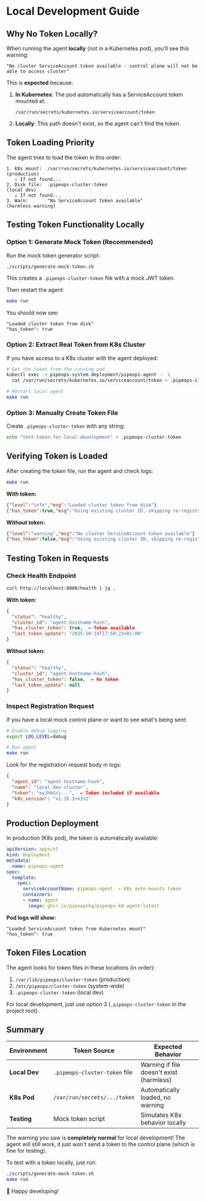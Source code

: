 # Local Development Guide

## Why No Token Locally?

When running the agent **locally** (not in a Kubernetes pod), you'll see this warning:

```
"No cluster ServiceAccount token available - control plane will not be able to access cluster"
```

This is **expected** because:

1. **In Kubernetes**: The pod automatically has a ServiceAccount token mounted at:
   ```
   /var/run/secrets/kubernetes.io/serviceaccount/token
   ```

2. **Locally**: This path doesn't exist, so the agent can't find the token.

## Token Loading Priority

The agent tries to load the token in this order:

```
1. K8s mount:  /var/run/secrets/kubernetes.io/serviceaccount/token  (production)
   ↓ If not found...
2. Disk file:  .pipeops-cluster-token                              (local dev)
   ↓ If not found...
3. Warn:       "No ServiceAccount token available"                 (harmless warning)
```

## Testing Token Functionality Locally

### Option 1: Generate Mock Token (Recommended)

Run the mock token generator script:

```bash
./scripts/generate-mock-token.sh
```

This creates a `.pipeops-cluster-token` file with a mock JWT token.

Then restart the agent:

```bash
make run
```

You should now see:

```
"Loaded cluster token from disk"
"has_token": true
```

### Option 2: Extract Real Token from K8s Cluster

If you have access to a K8s cluster with the agent deployed:

```bash
# Get the token from the running pod
kubectl exec -n pipeops-system deployment/pipeops-agent -- \
  cat /var/run/secrets/kubernetes.io/serviceaccount/token > .pipeops-cluster-token

# Restart local agent
make run
```

### Option 3: Manually Create Token File

Create `.pipeops-cluster-token` with any string:

```bash
echo "test-token-for-local-development" > .pipeops-cluster-token
```

## Verifying Token is Loaded

After creating the token file, run the agent and check logs:

```bash
make run
```

**With token:**
```json
{"level":"info","msg":"Loaded cluster token from disk"}
{"has_token":true,"msg":"Using existing cluster ID, skipping re-registration"}
```

**Without token:**
```json
{"level":"warning","msg":"No cluster ServiceAccount token available"}
{"has_token":false,"msg":"Using existing cluster ID, skipping re-registration"}
```

## Testing Token in Requests

### Check Health Endpoint

```bash
curl http://localhost:8080/health | jq .
```

**With token:**
```json
{
  "status": "healthy",
  "cluster_id": "agent-hostname-hash",
  "has_cluster_token": true,  ← Token available
  "last_token_update": "2025-10-14T17:50:23+01:00"
}
```

**Without token:**
```json
{
  "status": "healthy",
  "cluster_id": "agent-hostname-hash",
  "has_cluster_token": false,  ← No token
  "last_token_update": null
}
```

### Inspect Registration Request

If you have a local mock control plane or want to see what's being sent:

```bash
# Enable debug logging
export LOG_LEVEL=debug

# Run agent
make run
```

Look for the registration request body in logs:
```json
{
  "agent_id": "agent-hostname-hash",
  "name": "local-dev-cluster",
  "token": "eyJhbGci...",  ← Token included if available
  "k8s_version": "v1.28.3+k3s1"
}
```

## Production Deployment

In production (K8s pod), the token is automatically available:

```yaml
apiVersion: apps/v1
kind: Deployment
metadata:
  name: pipeops-agent
spec:
  template:
    spec:
      serviceAccountName: pipeops-agent  ← K8s auto-mounts token
      containers:
      - name: agent
        image: ghcr.io/pipeopshq/pipeops-k8-agent:latest
```

**Pod logs will show:**
```
"Loaded ServiceAccount token from Kubernetes mount"
"has_token": true
```

## Token Files Location

The agent looks for token files in these locations (in order):

1. `/var/lib/pipeops/cluster-token` (production)
2. `/etc/pipeops/cluster-token` (system-wide)
3. `.pipeops-cluster-token` (local dev)

For local development, just use option 3 (`.pipeops-cluster-token` in the project root).

## Summary

| Environment | Token Source | Expected Behavior |
|-------------|--------------|-------------------|
| **Local Dev** | `.pipeops-cluster-token` file | Warning if file doesn't exist (harmless) |
| **K8s Pod** | `/var/run/secrets/.../token` | Automatically loaded, no warning |
| **Testing** | Mock token script | Simulates K8s behavior locally |

The warning you saw is **completely normal** for local development! The agent will still work, it just won't send a token to the control plane (which is fine for testing).

To test with a token locally, just run:

```bash
./scripts/generate-mock-token.sh
make run
```

🚀 Happy developing!
